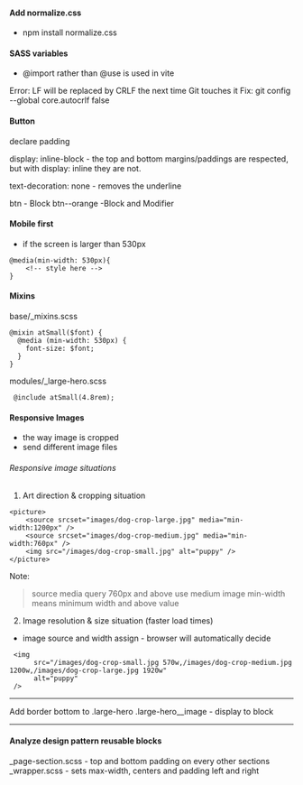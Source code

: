 #### Add normalize.css

- npm install normalize.css

#### SASS variables

- @import rather than @use is used in vite

Error: LF will be replaced by CRLF the next time Git touches it
Fix: git config --global core.autocrlf false

#### Button

declare padding

display: inline-block - the top and bottom margins/paddings are respected, but with display: inline they are not.

text-decoration: none - removes the underline

btn - Block
btn--orange -Block and Modifier

#### Mobile first

- if the screen is larger than 530px

```
@media(min-width: 530px){
    <!-- style here -->
}
```

#### Mixins

base/\_mixins.scss

```
@mixin atSmall($font) {
  @media (min-width: 530px) {
    font-size: $font;
  }
}
```

modules/\_large-hero.scss

```
 @include atSmall(4.8rem);
```

#### Responsive Images

- the way image is cropped
- send different image files

###### Responsive image situations

1. Art direction & cropping situation

```
<picture>
    <source srcset="images/dog-crop-large.jpg" media="min-width:1200px" />
    <source srcset="images/dog-crop-medium.jpg" media="min-width:760px" />
    <img src="/images/dog-crop-small.jpg" alt="puppy" />
</picture>
```

Note:

> source media query 760px and above use medium image
> min-width means minimum width and above value

2. Image resolution & size situation (faster load times)

- image source and width assign - browser will automatically decide

```
 <img
      src="/images/dog-crop-small.jpg 570w,/images/dog-crop-medium.jpg 1200w,/images/dog-crop-large.jpg 1920w"
      alt="puppy"
 />
```

---

Add border bottom to .large-hero
.large-hero\_\_image - display to block

---

#### Analyze design pattern reusable blocks

\_page-section.scss - top and bottom padding on every other sections
\_wrapper.scss - sets max-width, centers and padding left and right
